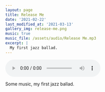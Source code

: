 ```yaml
---
layout: page
title: Release Me
date: '2021-02-22'
last_modified_at: '2021-03-13'
gallery_img: release-me.png
music: true
music_file: /assets/audio/Release Me.mp3
excerpt: |
  My first jazz ballad.
---
```


<audio controls="controls" src="/assets/audio/Release Me.mp3"></audio>

Some music, my first jazz ballad.
